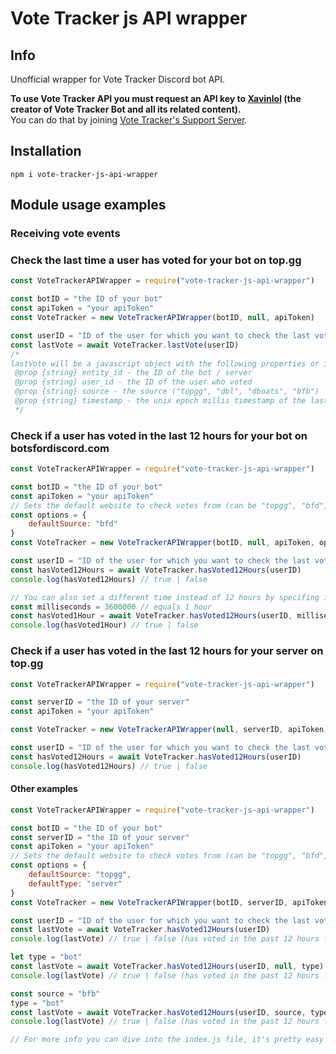 # Vote Tracker js API wrapper
## Info
Unofficial wrapper for Vote Tracker Discord bot API.

**To use Vote Tracker API you must request an API key to [Xavinlol](https://github.com/Xavinlol) (the creator of Vote Tracker Bot and all its related content).**  
You can do that by joining [Vote Tracker's Support Server](https://discord.gg/4WzJWuq).

## Installation
```
npm i vote-tracker-js-api-wrapper
```

## Module usage examples
### Receiving vote events


### Check the last time a user has voted for your bot on top.gg
```js
const VoteTrackerAPIWrapper = require("vote-tracker-js-api-wrapper")

const botID = "the ID of your bot"
const apiToken = "your apiToken"
const VoteTracker = new VoteTrackerAPIWrapper(botID, null, apiToken)

const userID = "ID of the user for which you want to check the last vote"
const lastVote = await VoteTracker.lastVote(userID)
/*
lastVote will be a javascript object with the following properties or it will be null if the user hasn't voted in the last month
 @prop {string} entity_id - the ID of the bot / server
 @prop {string} user_id - the ID of the user who voted
 @prop {string} source - the source ("topgg", "dbl", "dboats", "bfb")
 @prop {string} timestamp - the unix epoch millis timestamp of the last vote of the user
 */
```  


### Check if a user has voted in the last 12 hours for your bot on botsfordiscord.com
```js
const VoteTrackerAPIWrapper = require("vote-tracker-js-api-wrapper")

const botID = "the ID of your bot"
const apiToken = "your apiToken"
// Sets the default website to check votes from (can be "topgg", "bfd", "dbl", "dboats")
const options = {
    defaultSource: "bfd"
}
const VoteTracker = new VoteTrackerAPIWrapper(botID, null, apiToken, options)

const userID = "ID of the user for which you want to check the last vote"
const hasVoted12Hours = await VoteTracker.hasVoted12Hours(userID)
console.log(hasVoted12Hours) // true | false

// You can also set a different time instead of 12 hours by specifing it via milliseconds, example:
const milliseconds = 3600000 // equals 1 hour
const hasVoted1Hour = await VoteTracker.hasVoted12Hours(userID, milliseconds)
console.log(hasVoted1Hour) // true | false
```  


### Check if a user has voted in the last 12 hours for your server on top.gg
```js
const VoteTrackerAPIWrapper = require("vote-tracker-js-api-wrapper")

const serverID = "the ID of your server"
const apiToken = "your apiToken"

const VoteTracker = new VoteTrackerAPIWrapper(null, serverID, apiToken)

const userID = "ID of the user for which you want to check the last vote"
const hasVoted12Hours = await VoteTracker.hasVoted12Hours(userID)
console.log(hasVoted12Hours) // true | false
```  


#### Other examples
```js
const VoteTrackerAPIWrapper = require("vote-tracker-js-api-wrapper")

const botID = "the ID of your bot"
const serverID = "the ID of your server"
const apiToken = "your apiToken"
// Sets the default website to check votes from (can be "topgg", "bfd", "dbl", "dboats") and the default type, so if checks for your bot or server by default
const options = {
    defaultSource: "topgg",
    defaultType: "server"
}
const VoteTracker = new VoteTrackerAPIWrapper(botID, serverID, apiToken, options)

const userID = "ID of the user for which you want to check the last vote"
const lastVote = await VoteTracker.hasVoted12Hours(userID)
console.log(lastVote) // true | false (has voted in the past 12 hours for your server on top.gg)

let type = "bot"
const lastVote = await VoteTracker.hasVoted12Hours(userID, null, type)
console.log(lastVote) // true | false (has voted in the past 12 hours for your bot on top.gg)

const source = "bfb"
type = "bot"
const lastVote = await VoteTracker.hasVoted12Hours(userID, source, type)
console.log(lastVote) // true | false (has voted in the past 12 hours for your bot on botsfordiscord.com)

// For more info you can dive into the index.js file, it's pretty easy to understand its comments
```
